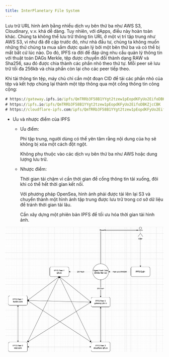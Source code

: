 ```yaml
---
title: InterPlanetary File System
---
```


Lưu trữ URL hình ảnh bằng nhiều dịch vụ bên thứ ba như AWS S3, Cloudinary, v.v. khá dễ dàng. Tuy nhiên, với dApps, điều này hoàn toàn khác. Chúng ta không thể lưu trữ thông tin URL ở một vị trí tập trung như AWS S3, vì như đã đề cập trước đó, như nhà đầu tư, chúng ta không muốn những thứ chúng ta mua sắm được quản lý bởi một bên thứ ba và có thể bị mất bất cứ lúc nào. Do đó, IPFS ra đời để đáp ứng nhu cầu quản lý thông tin với thuật toán DAGs Merkle, tệp được chuyển đổi thành dạng RAW và Sha256, sau đó được chia thành các phần nhỏ theo thứ tự. Mỗi peer sẽ lưu trữ tối đa 256kb và chia phần còn lại cho các peer tiếp theo.

Khi tải thông tin tệp, máy chủ chỉ cần một đoạn CID để tải các phần nhỏ của tệp và kết hợp chúng lại thành một tệp thông qua một cổng thông tin công cộng:

```cmd
# https://gateway.ipfs.io/ipfs/QmTRRb3F58B1YYgt2tzew1pEopdKFyUo2EifoDBKZjcCBK
# https://ipfs.io/ipfs/QmTRRb3F58B1YYgt2tzew1pEopdKFyUo2EifoDBKZjcCBK
# https://cloudflare-ipfs.com/ipfs/QmTRRb3F58B1YYgt2tzew1pEopdKFyUo2EifoDBKZjcCBK
```

- Ưu và nhược điểm của IPFS

  - Ưu điểm:

    Phi tập trung, người dùng có thể yên tâm rằng nội dung của họ sẽ không bị xóa một cách đột ngột.

    Không phụ thuộc vào các dịch vụ bên thứ ba như AWS hoặc dung lượng lưu trữ.

  - Nhược điểm:

    Thời gian tải chậm vì cần thời gian để cổng thông tin tải xuống, đôi khi có thể hết thời gian kết nối.

    Với phương pháp OpenSea, hình ảnh phải được tải lên lại S3 và chuyển thành một hình ảnh tập trung được lưu trữ trong cơ sở dữ liệu để tránh thời gian tải lâu.

    Cần xây dựng một phiên bản IPFS để tối ưu hóa thời gian tải hình ảnh.

![Image](https://raw.githubusercontent.com/quankori/quankori.github.io/master/src/images/blockchain/7.png)
